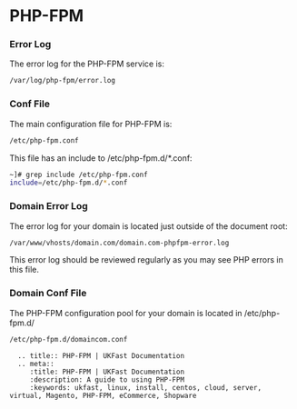 # PHP-FPM

### Error Log
The error log for the PHP-FPM service is:

```bash
/var/log/php-fpm/error.log
```

### Conf File
The main configuration file for PHP-FPM is:

```bash
/etc/php-fpm.conf
```

This file has an include to /etc/php-fpm.d/*.conf:

```bash
~]# grep include /etc/php-fpm.conf
include=/etc/php-fpm.d/*.conf
```

### Domain Error Log
The error log for your domain is located just outside of the document root:

```bash
/var/www/vhosts/domain.com/domain.com-phpfpm-error.log
```

This error log should be reviewed regularly as you may see PHP errors in this file.

### Domain Conf File
The PHP-FPM configuration pool for your domain is located in /etc/php-fpm.d/

```bash
/etc/php-fpm.d/domaincom.conf
```

```eval_rst
  .. title:: PHP-FPM | UKFast Documentation
  .. meta::
     :title: PHP-FPM | UKFast Documentation
     :description: A guide to using PHP-FPM
     :keywords: ukfast, linux, install, centos, cloud, server, virtual, Magento, PHP-FPM, eCommerce, Shopware

